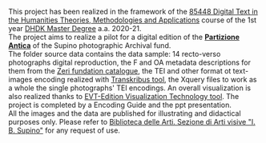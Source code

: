 This project has been realized in the framework of the <a href="https://www.unibo.it/en/teaching/course-unit-catalogue/course-unit/2021/443592"  target="_blank">85448 Digital Text in the Humanities Theories, Methodologies and Applications</a> course of the 1st year <a href="https://corsi.unibo.it/2cycle/DigitalHumanitiesKnowledge"  target="_blank">DHDK Master Degree</a> a.a. 2020-21.<br>
The project aims to realize a pilot for a digital edition of the <a href="https://archiviostorico.unibo.it/it/archivio-fotografico/altre-collezioni-e-fondi/fondo-igino-benvenuto-supino/patrimonio-fotografico-altri-paesi/algeria" target="_blank"><b>Partizione Antica</b></a> of the Supino photographic Archival fund. <br>
The folder source data contains the data sample: 14 recto-verso photographs digital reproduction, the F and OA metadata descriptions for them from the <a href="http://catalogo.fondazionezeri.unibo.it/scheda.livello.jsp?decorator=layout_resp&apply=true&locale=it&tipo_scheda=fondo&id=9" target="_blank">Zeri fundation catalogue</a>, the TEI and other format ot text-images encoding realized with <a href="https://readcoop.eu/transkribus/?sc=Transkribus" target="_blank">Transkribus tool</a>, the Xquery files to work as a whole the single photographs' TEI encodings.
An overall visualization is also realized thanks to <a href="http://evt.labcd.unipi.it/" target="_blank">EVT-Edition Visualization Technology tool</a>.
The project is completed by a Encoding Guide and the ppt presentation.<br>
All the images and the data are published for illustrating and didactical purposes only. Please refer to <a href="mailto:abis.arti-av@unibo.it" object="Supino images request">Biblioteca delle Arti. Sezione di Arti visive "I. B. Supino"</a> for any request of use.
